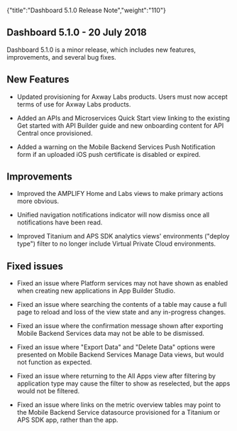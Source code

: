 {"title":"Dashboard 5.1.0 Release Note","weight":"110"}

## Dashboard 5.1.0 - 20 July 2018

Dashboard 5.1.0 is a minor release, which includes new features, improvements, and several bug fixes.

## New Features

* Updated provisioning for Axway Labs products. Users must now accept terms of use for Axway Labs products.

* Added an APIs and Microservices Quick Start view linking to the existing Get started with API Builder guide and new onboarding content for API Central once provisioned.

* Added a warning on the Mobile Backend Services Push Notification form if an uploaded iOS push certificate is disabled or expired.


## Improvements

* Improved the AMPLIFY Home and Labs views to make primary actions more obvious.

* Unified navigation notifications indicator will now dismiss once all notifications have been read.

* Improved Titanium and APS SDK analytics views' environments ("deploy type") filter to no longer include Virtual Private Cloud environments.


## Fixed issues

* Fixed an issue where Platform services may not have shown as enabled when creating new applications in App Builder Studio.

* Fixed an issue where searching the contents of a table may cause a full page to reload and loss of the view state and any in-progress changes.

* Fixed an issue where the confirmation message shown after exporting Mobile Backend Services data may not be able to be dismissed.

* Fixed an issue where "Export Data" and "Delete Data" options were presented on Mobile Backend Services Manage Data views, but would not function as expected.

* Fixed an issue where returning to the All Apps view after filtering by application type may cause the filter to show as reselected, but the apps would not be filtered.

* Fixed an issue where links on the metric overview tables may point to the Mobile Backend Service datasource provisioned for a Titanium or APS SDK app, rather than the app.
